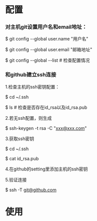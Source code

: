 # 配置
### 对主机git设置用户名和email地址：

$ git config --global user.name "用户名"

$ git config --global user.email "邮箱地址"

$ git config --global --list # 检查配置情况

### 和github建立ssh连接

1.检查主机的ssh密钥配置：

$ cd ~/.ssh

$ ls # 检查是否存在id_rsa以及id_rsa.pub

2.若无ssh配置，则生成

$ ssh-keygen -t rsa -C "xxx@xxx.com"

3.获取ssh密钥

$ cd ~/.ssh

$ cat id_rsa.pub

4.在github的setting里添加主机的ssh密钥

5.验证连接

$ ssh -T git@github.com

# 使用
